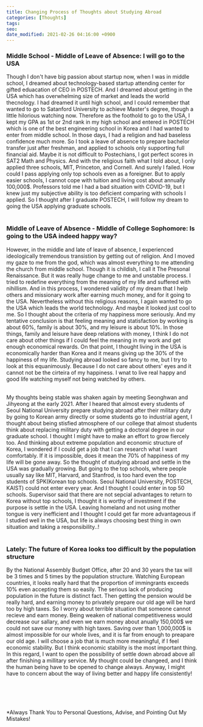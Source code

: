 ```yaml
---
title: Changing Process of Thoughts about Studying Abroad
categories: [Thoughts]
tags:
seo:
date_modified: 2021-02-26 04:16:00 +0900
---
```


### Middle School - Middle of Leave of Absence: I will go to the USA
Though I don't have big passion about startup now, when I was in middle school, I dreamed about technology-based startup attending center for gifted eduacation of CEO in POSTECH. And I dreamed about getting in the USA which has overwhelming size of market and leads the world thecnology. I had dreamed it until high school, and I could remember that wanted to go to Satanford University to achieve Master's degree, though a little hilorious watching now. Therefore as the foothold to go to the USA, I kept my GPA as 1st or 2nd rank in my high school and entered in POSTECH which is one of the best engineering school in Korea and I had wanted to enter from middle school. In those days, I had a religion and had baseless confidence much more. So I took a leave of absence to prepare bachelor transfer just after freshman, and applied to schools only supporting full financial aid. Maybe it is not difficult to Postechians, I got perfect scores in SAT2 Math and Physics. And with the religious faith what I told about, I only applied three schools, MIT, Princeton, and Cornell. And surely I failed. How could I pass applying only top schools even as a foreigner. But to apply easier schools, I cannot cope with tuition and living cost about annually 100,000$. Professors told me I had a bad situation with COVID-19, but I knew just my subjective ability is too deficient comparing with schools I applied. So I thought after I graduate POSTECH, I will follow my dream to going the USA applying graduate schools.   
<br/>

### Middle of Leave of Absence - Middle of College Sophomore: Is going to the USA indeed happy way?
However, in the middle and late of leave of absence, I experienced ideologically tremendous transistion by getting out of religion. And I moved my gaze to me from the god, which was almost everything to me attending the church from middle school. Though it is childish, I call it The Presonal Renaissance. But it was really huge change to me and unstable process. I tried to redefine everything from the meaning of my life and suffered with nihillism. And in this process, I wondered validity of my dream that I help others and missionary work after earning much money, and for it going to the USA. Nevertheless without this religious reasons, I again wanted to go the USA which leads the world technology. And maybe it looked just cool to me. So I thought about the criteria of my happiness more seriously. And my tentative conclusion is that feeling meaning and statisfaction by working is about 60%, family is about 30%, and my leisure is about 10%. In those things, family and leisure have deep relations with money, I think I do not care about other things if I could feel the meaning in my work and get enough economical rewards. On that point, I thought living in the USA is economically harder than Korea and it means giving up the 30% of the happiness of my life. Studying abroad looked so fancy to me, but I try to look at this equanimously. Because I do not care about others' eyes and it cannot not be the cirteira of my happiness. I wnat to live real happy and good life watching myself not being watched by others.  
<br/>

My thoughts being stable was shaken again by meeting Seonghwan and Jihyeong at the early 2021. After I heared that almost every students of Seoul National University prepare studying abroad after their military duty by going to Korean army directly or some students go to industrial agent, I thought about being stisfied atmosphere of our college that almost students think about replacing military duty with getting a doctoral degree in our graduate school. I thought I might have to make an effort to grow fiercely too. And thinking about extreme population and economic structure of Korea, I wondered if I could get a job that I can research what I want comfortably. If it is impossible, does it mean the 70% of happiness of my life will be gone away. So the thought of studying abroad and settle in the USA was gradually growing. But going to the top schools, where people usually say like MIT, Harvard, and Stanfrod, is too hard even the top students of SPK(Korean top schools. Seoul National University, POSTECH, KAIST) could not enter every year. And I thought I could enter in top 50 schools. Supervisor said that there are not sepcial advantages to return to Korea without top schools, I thought it is worthy of investment if the purpose is settle in the USA. Leaving homeland and not using mother tongue is very inefficient and I thought I could get far more advantageous if I studied well in the USA, but life is always choosing best thing in own situation and taking a responsibility..!  
<br/>

### Lately: The future of Korea looks too difficult by the population structure
By the National Assembly Budget Office, after 20 and 30 years the tax will be 3 times and 5 times by the population structure. Watching European countries, it looks really hard that the proportion of immingrants exceeds 10% even accepting them so easily. The serious lack of producing population in the future is distinct fact. Then getting the pension would be really hard, and earning money to privately prepare our old age will be hard too by high taxes. So I worry about terrible situation that someone cannot recieve and earn money. Being weaken of national competitiveness would decrease our sallary, and even we earn money about anually 150,000$ we could not save our money with high taxes. Saving over than 1,000,000$ is almost impossible for our whole lives, and it is far from enough to preapare our old age. I will choose a job that is much more meaningful, if I feel economic stability. But I think economic stability is the most important thing. In this regard, I want to open the possibility of settle down abroad above all after finishing a millitary service. My thought could be changeed, and I think the human being have to be opened to change always. Anyway, I might have to concern about the way of living better and happy life consistently!  
<br/> 
<br/>   
<br/>  
*Always Thank You to Personal Questions, Advise, and Pointing Out My Mistakes!